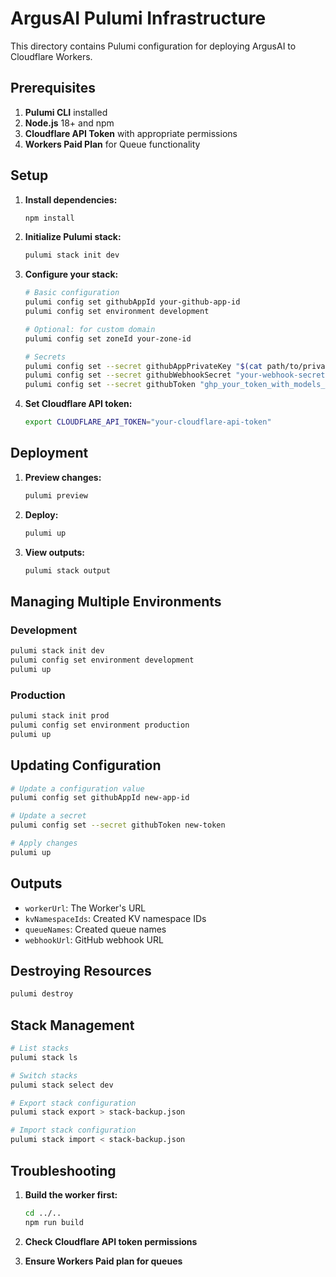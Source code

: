 # ArgusAI Pulumi Infrastructure

This directory contains Pulumi configuration for deploying ArgusAI to Cloudflare Workers.

## Prerequisites

1. **Pulumi CLI** installed
2. **Node.js** 18+ and npm
3. **Cloudflare API Token** with appropriate permissions
4. **Workers Paid Plan** for Queue functionality

## Setup

1. **Install dependencies:**
   ```bash
   npm install
   ```

2. **Initialize Pulumi stack:**
   ```bash
   pulumi stack init dev
   ```

3. **Configure your stack:**
   ```bash
   # Basic configuration
   pulumi config set githubAppId your-github-app-id
   pulumi config set environment development
   
   # Optional: for custom domain
   pulumi config set zoneId your-zone-id
   
   # Secrets
   pulumi config set --secret githubAppPrivateKey "$(cat path/to/private-key.pem)"
   pulumi config set --secret githubWebhookSecret "your-webhook-secret"
   pulumi config set --secret githubToken "ghp_your_token_with_models_read"
   ```

4. **Set Cloudflare API token:**
   ```bash
   export CLOUDFLARE_API_TOKEN="your-cloudflare-api-token"
   ```

## Deployment

1. **Preview changes:**
   ```bash
   pulumi preview
   ```

2. **Deploy:**
   ```bash
   pulumi up
   ```

3. **View outputs:**
   ```bash
   pulumi stack output
   ```

## Managing Multiple Environments

### Development
```bash
pulumi stack init dev
pulumi config set environment development
pulumi up
```

### Production
```bash
pulumi stack init prod
pulumi config set environment production
pulumi up
```

## Updating Configuration

```bash
# Update a configuration value
pulumi config set githubAppId new-app-id

# Update a secret
pulumi config set --secret githubToken new-token

# Apply changes
pulumi up
```

## Outputs

- `workerUrl`: The Worker's URL
- `kvNamespaceIds`: Created KV namespace IDs
- `queueNames`: Created queue names
- `webhookUrl`: GitHub webhook URL

## Destroying Resources

```bash
pulumi destroy
```

## Stack Management

```bash
# List stacks
pulumi stack ls

# Switch stacks
pulumi stack select dev

# Export stack configuration
pulumi stack export > stack-backup.json

# Import stack configuration
pulumi stack import < stack-backup.json
```

## Troubleshooting

1. **Build the worker first:**
   ```bash
   cd ../..
   npm run build
   ```

2. **Check Cloudflare API token permissions**

3. **Ensure Workers Paid plan for queues**